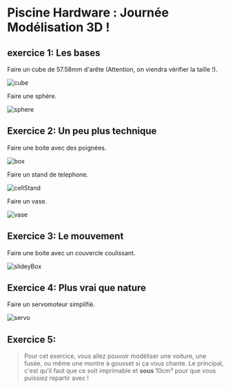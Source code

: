 # Piscine Hardware : Journée Modélisation 3D !

## exercice 1: Les bases
 Faire un cube de 57.58mm d'arête (Attention, on viendra vérifier la taille !).

![cube](img/cube.png)

Faire une sphère.

![sphere](img/sphere.png)

## Exercice 2: Un peu plus technique

Faire une boite avec des poignées.

![box](img/box.png)

Faire un stand de telephone.

![cellStand](img/cellStand.png)

Faire un vase.

![vase](img/vase.png)
## Exercice 3: Le mouvement 

Faire une boite avec un couvercle coulissant.

![slideyBox](img/slideyBox.png)

## Exercice 4: Plus vrai que nature
Faire un servomoteur simplifié.

![servo](img/servo.png)

## Exercice 5: 

> Pour cet exercice, vous allez pouvoir modéliser une voiture, une fusée, ou même une montre à gousset si ça vous chante. Le principal, c'est qu'il faut que ce soit imprimable et **sous** 10cm³ pour que vous puissiez repartir avec !
